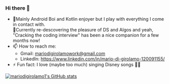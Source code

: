 ### Hi there 👋

- 📃Mainly Android Boi and Kotlin enjoyer but I play with everything I come in contact with.<br>
  📘Currently re-descovering the pleasure of DS and Algos and yeah, "Cracking the coding interview" has been a nice companion for a few months now!
- 📫 How to reach me:
  - Gmail: mariodigirolamowork@gmail.com
  - LinkedIn: https://www.linkedin.com/in/mario-di-girolamo-120091155/
- ⚡ Fun fact: I love (maybe too much) singing Disney songs 🧑‍🎤

[![mariodigirolamo1's GitHub stats](https://github-readme-stats.vercel.app/api?username=mariodigirolamo1)](https://github.com/mariodigirolamo1/github-readme-stats)
